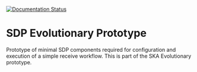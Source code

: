 [![Documentation Status](https://readthedocs.org/projects/sdp-configuration-prototype/badge/?version=latest)](https://sdp-configuration-prototype.readthedocs.io/en/latest/?badge=latest)

# SDP Evolutionary Prototype

Prototype of minimal SDP components required for configuration and execution of
a simple receive workflow. This is part of the SKA Evolutionary prototype.

